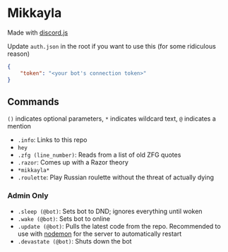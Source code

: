 # Mikkayla
Made with [discord.js](https://discord.js.org/)

Update `auth.json` in the root if you want to use this (for some ridiculous reason)
```json
{
    "token": "<your bot's connection token>"
}
```

## Commands
`()` indicates optional parameters, `*` indicates wildcard text, `@` indicates a mention
- `.info`: Links to this repo
- `hey`
- `.zfg (line_number)`: Reads from a list of old ZFG quotes
- `.razor`: Comes up with a Razor theory
- `*mikkayla*`
- `.roulette`: Play Russian roulette without the threat of actually dying

### Admin Only
- `.sleep (@bot)`: Sets bot to DND; ignores everything until woken
- `.wake (@bot)`: Sets bot to online
- `.update (@bot)`: Pulls the latest code from the repo. Recommended to use with [nodemon](https://nodemon.io/) for the server to automatically restart
- `.devastate (@bot)`: Shuts down the bot
